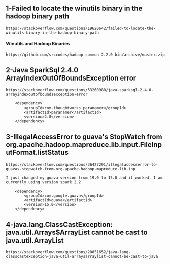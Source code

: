## 1-Failed to locate the winutils binary in the hadoop binary path

`https://stackoverflow.com/questions/19620642/failed-to-locate-the-winutils-binary-in-the-hadoop-binary-path`

#### Winutils and Hadoop Binaries

`https://github.com/srccodes/hadoop-common-2.2.0-bin/archive/master.zip`


## 2-Java SparkSql 2.4.0 ArrayIndexOutOfBoundsException error

`https://stackoverflow.com/questions/53260980/java-sparksql-2-4-0-arrayindexoutofboundsexception-error`

```
	<dependency>
	    <groupId>com.thoughtworks.paranamer</groupId>
	    <artifactId>paranamer</artifactId>
	    <version>2.8</version>
	</dependency>
```

## 3-IllegalAccessError to guava's StopWatch from org.apache.hadoop.mapreduce.lib.input.FileInputFormat.listStatus

`https://stackoverflow.com/questions/36427291/illegalaccesserror-to-guavas-stopwatch-from-org-apache-hadoop-mapreduce-lib-inp`

```
I just changed my guava version from 19.0 to 15.0 and it worked. I am currently using version spark 2.2

	<dependency>
		<groupId>com.google.guava</groupId>
		<artifactId>guava</artifactId>
		<version>15.0</version>
	</dependency>
```

## 4-java.lang.ClassCastException: java.util.Arrays$ArrayList cannot be cast to java.util.ArrayList

`https://stackoverflow.com/questions/28851652/java-lang-classcastexception-java-util-arraysarraylist-cannot-be-cast-to-java`
